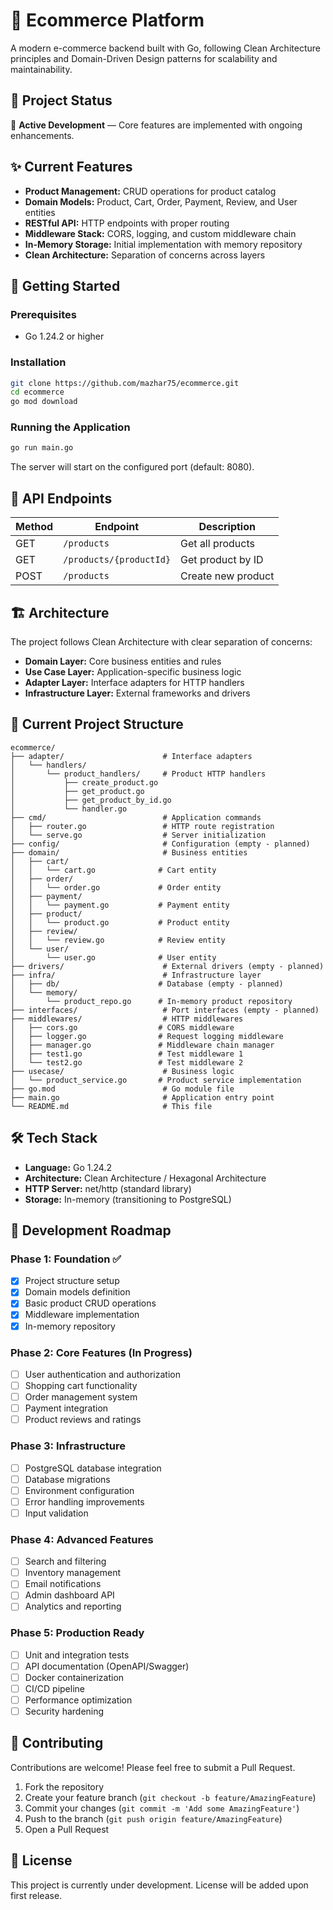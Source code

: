 
# 🛒 Ecommerce Platform

A modern e-commerce backend built with Go, following Clean Architecture principles and Domain-Driven Design patterns for scalability and maintainability.

## 📌 Project Status
🚧 **Active Development** — Core features are implemented with ongoing enhancements.

## ✨ Current Features

- **Product Management:** CRUD operations for product catalog
- **Domain Models:** Product, Cart, Order, Payment, Review, and User entities
- **RESTful API:** HTTP endpoints with proper routing
- **Middleware Stack:** CORS, logging, and custom middleware chain
- **In-Memory Storage:** Initial implementation with memory repository
- **Clean Architecture:** Separation of concerns across layers

## 🚀 Getting Started

### Prerequisites
- Go 1.24.2 or higher

### Installation
```bash
git clone https://github.com/mazhar75/ecommerce.git
cd ecommerce
go mod download
```

### Running the Application
```bash
go run main.go
```

The server will start on the configured port (default: 8080).

## 🔌 API Endpoints

| Method | Endpoint | Description |
|--------|----------|-------------|
| GET | `/products` | Get all products |
| GET | `/products/{productId}` | Get product by ID |
| POST | `/products` | Create new product |

## 🏗️ Architecture

The project follows Clean Architecture with clear separation of concerns:

- **Domain Layer:** Core business entities and rules
- **Use Case Layer:** Application-specific business logic
- **Adapter Layer:** Interface adapters for HTTP handlers
- **Infrastructure Layer:** External frameworks and drivers

## 📂 Current Project Structure

```
ecommerce/
├── adapter/                      # Interface adapters
│   └── handlers/
│       └── product_handlers/     # Product HTTP handlers
│           ├── create_product.go
│           ├── get_product.go
│           ├── get_product_by_id.go
│           └── handler.go
├── cmd/                          # Application commands
│   ├── router.go                 # HTTP route registration
│   └── serve.go                  # Server initialization
├── config/                       # Configuration (empty - planned)
├── domain/                       # Business entities
│   ├── cart/
│   │   └── cart.go              # Cart entity
│   ├── order/
│   │   └── order.go             # Order entity
│   ├── payment/
│   │   └── payment.go           # Payment entity
│   ├── product/
│   │   └── product.go           # Product entity
│   ├── review/
│   │   └── review.go            # Review entity
│   └── user/
│       └── user.go              # User entity
├── drivers/                      # External drivers (empty - planned)
├── infra/                        # Infrastructure layer
│   ├── db/                      # Database (empty - planned)
│   └── memory/
│       └── product_repo.go      # In-memory product repository
├── interfaces/                   # Port interfaces (empty - planned)
├── middlewares/                  # HTTP middlewares
│   ├── cors.go                  # CORS middleware
│   ├── logger.go                # Request logging middleware
│   ├── manager.go               # Middleware chain manager
│   ├── test1.go                 # Test middleware 1
│   └── test2.go                 # Test middleware 2
├── usecase/                      # Business logic
│   └── product_service.go       # Product service implementation
├── go.mod                        # Go module file
├── main.go                       # Application entry point
└── README.md                     # This file
```

## 🛠️ Tech Stack

- **Language:** Go 1.24.2
- **Architecture:** Clean Architecture / Hexagonal Architecture
- **HTTP Server:** net/http (standard library)
- **Storage:** In-memory (transitioning to PostgreSQL)

## 🔄 Development Roadmap

### Phase 1: Foundation ✅
- [x] Project structure setup
- [x] Domain models definition
- [x] Basic product CRUD operations
- [x] Middleware implementation
- [x] In-memory repository

### Phase 2: Core Features (In Progress)
- [ ] User authentication and authorization
- [ ] Shopping cart functionality
- [ ] Order management system
- [ ] Payment integration
- [ ] Product reviews and ratings

### Phase 3: Infrastructure
- [ ] PostgreSQL database integration
- [ ] Database migrations
- [ ] Environment configuration
- [ ] Error handling improvements
- [ ] Input validation

### Phase 4: Advanced Features
- [ ] Search and filtering
- [ ] Inventory management
- [ ] Email notifications
- [ ] Admin dashboard API
- [ ] Analytics and reporting

### Phase 5: Production Ready
- [ ] Unit and integration tests
- [ ] API documentation (OpenAPI/Swagger)
- [ ] Docker containerization
- [ ] CI/CD pipeline
- [ ] Performance optimization
- [ ] Security hardening

## 👥 Contributing

Contributions are welcome! Please feel free to submit a Pull Request.

1. Fork the repository
2. Create your feature branch (`git checkout -b feature/AmazingFeature`)
3. Commit your changes (`git commit -m 'Add some AmazingFeature'`)
4. Push to the branch (`git push origin feature/AmazingFeature`)
5. Open a Pull Request

## 📄 License

This project is currently under development. License will be added upon first release.
